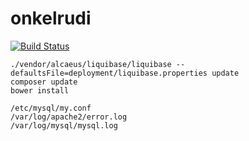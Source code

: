# onkelrudi

[![Build Status](https://travis-ci.org/invalidargument/onkelrudi.svg?branch=master)](https://travis-ci.org/invalidargument/onkelrudi)

```
./vendor/alcaeus/liquibase/liquibase --defaultsFile=deployment/liquibase.properties update
composer update
bower install
```

```
/etc/mysql/my.conf
/var/log/apache2/error.log
/var/log/mysql/mysql.log
```